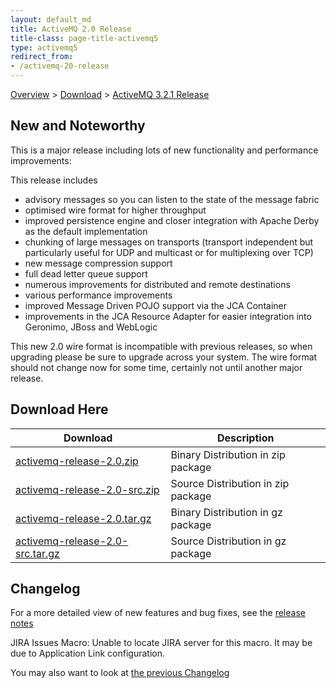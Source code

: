 ```yaml
---
layout: default_md
title: ActiveMQ 2.0 Release 
title-class: page-title-activemq5
type: activemq5
redirect_from:
- /activemq-20-release
---
```


[Overview](overview) > [Download](download) > [ActiveMQ 3.2.1 Release](activemq-20-release)

New and Noteworthy
------------------

This is a major release including lots of new functionality and performance improvements:

This release includes

*   advisory messages so you can listen to the state of the message fabric
*   optimised wire format for higher throughput
*   improved persistence engine and closer integration with Apache Derby as the default implementation
*   chunking of large messages on transports (transport independent but particularly useful for UDP and multicast or for multiplexing over TCP)
*   new message compression support
*   full dead letter queue support
*   numerous improvements for distributed and remote destinations
*   various performance improvements
*   improved Message Driven POJO support via the JCA Container
*   improvements in the JCA Resource Adapter for easier integration into Geronimo, JBoss and WebLogic

This new 2.0 wire format is incompatible with previous releases, so when upgrading please be sure to upgrade across your system. The wire format should not change now for some time, certainly not until another major release.

Download Here
-------------

Download|Description
---|---
[activemq-release-2.0.zip](http://dist.codehaus.org/activemq/distributions/activemq-release-2.0.zip)|Binary Distribution in zip package
[activemq-release-2.0-src.zip](http://dist.codehaus.org/activemq/distributions/activemq-release-2.0-src.zip)|Source Distribution in zip package
[activemq-release-2.0.tar.gz](http://dist.codehaus.org/activemq/distributions/activemq-release-2.0.tar.gz)|Binary Distribution in gz package
[activemq-release-2.0-src.tar.gz](http://dist.codehaus.org/activemq/distributions/activemq-release-2.0-src.tar.gz)|Source Distribution in gz package

Changelog
---------

For a more detailed view of new features and bug fixes, see the [release notes](http://jira.activemq.org/jira/secure/ReleaseNote.jspa?version=11420&styleName=Html&projectId=10520&Create=Create)

JIRA Issues Macro: Unable to locate JIRA server for this macro. It may be due to Application Link configuration.

You may also want to look at [the previous Changelog](activemq-15-release)

